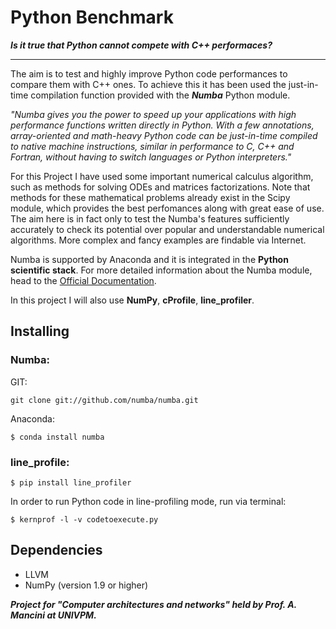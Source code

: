 # Python Benchmark

***Is it true that Python cannot compete with C++ performaces?***
___

The aim is to test and highly improve Python code performances to compare them with C++ ones.
To achieve this it has been used the just-in-time compilation function provided with the ***Numba*** Python module. 

*"Numba gives you the power to speed up your applications with high performance functions written directly in Python. With a few annotations, array-oriented and math-heavy Python code can be just-in-time compiled to native machine instructions, similar in performance to C, C++ and Fortran, without having to switch languages or Python interpreters."*

For this Project I have used some important numerical calculus algorithm, such as methods for solving ODEs and matrices factorizations. Note that methods for these mathematical problems already exist in the Scipy module, which provides the best perfomances along with great ease of use. The aim here is in fact only to test the Numba's features sufficiently accurately to check its potential over popular and understandable numerical algorithms. More complex and fancy examples are findable via Internet.

Numba is supported by Anaconda and it is integrated in the **Python scientific stack**. For more detailed information about the Numba module, head to the [Official Documentation](https://numba.pydata.org/).

In this project I will also use **NumPy**, **cProfile**, **line_profiler**.

## Installing
### Numba:
GIT:
```
git clone git://github.com/numba/numba.git
```
Anaconda:
```
$ conda install numba
```
### line_profile:
```
$ pip install line_profiler
```
In order to run Python code in line-profiling mode, run via terminal:
```
$ kernprof -l -v codetoexecute.py
```

## Dependencies
- LLVM
- NumPy (version 1.9 or higher)

***Project for "Computer architectures and networks" held by Prof. A. Mancini at UNIVPM.***
